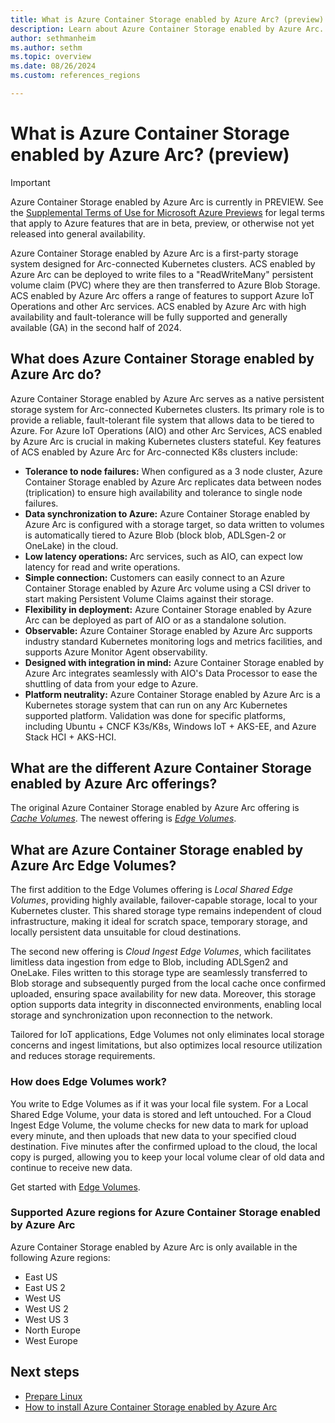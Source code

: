 ```yaml
---
title: What is Azure Container Storage enabled by Azure Arc? (preview)
description: Learn about Azure Container Storage enabled by Azure Arc.
author: sethmanheim
ms.author: sethm
ms.topic: overview
ms.date: 08/26/2024
ms.custom: references_regions

---
```


# What is Azure Container Storage enabled by Azure Arc? (preview)

> [!IMPORTANT]
> Azure Container Storage enabled by Azure Arc is currently in PREVIEW.
> See the [Supplemental Terms of Use for Microsoft Azure Previews](https://azure.microsoft.com/support/legal/preview-supplemental-terms/) for legal terms that apply to Azure features that are in beta, preview, or otherwise not yet released into general availability.

Azure Container Storage enabled by Azure Arc is a first-party storage system designed for Arc-connected Kubernetes clusters. ACS enabled by Azure Arc can be deployed to write files to a "ReadWriteMany" persistent volume claim (PVC) where they are then transferred to Azure Blob Storage. ACS enabled by Azure Arc offers a range of features to support Azure IoT Operations and other Arc services. ACS enabled by Azure Arc with high availability and fault-tolerance will be fully supported and generally available (GA) in the second half of 2024.

## What does Azure Container Storage enabled by Azure Arc do?

Azure Container Storage enabled by Azure Arc serves as a native persistent storage system for Arc-connected Kubernetes clusters. Its primary role is to provide a reliable, fault-tolerant file system that allows data to be tiered to Azure. For Azure IoT Operations (AIO) and other Arc Services, ACS enabled by Azure Arc is crucial in making Kubernetes clusters stateful. Key features of ACS enabled by Azure Arc for Arc-connected K8s clusters include:

- **Tolerance to node failures:** When configured as a 3 node cluster, Azure Container Storage enabled by Azure Arc replicates data between nodes (triplication) to ensure high availability and tolerance to single node failures.
- **Data synchronization to Azure:** Azure Container Storage enabled by Azure Arc is configured with a storage target, so data written to volumes is automatically tiered to Azure Blob (block blob, ADLSgen-2 or OneLake) in the cloud.
- **Low latency operations:** Arc services, such as AIO, can expect low latency for read and write operations.
- **Simple connection:** Customers can easily connect to an Azure Container Storage enabled by Azure Arc volume using a CSI driver to start making Persistent Volume Claims against their storage.
- **Flexibility in deployment:** Azure Container Storage enabled by Azure Arc can be deployed as part of AIO or as a standalone solution.
- **Observable:** Azure Container Storage enabled by Azure Arc supports industry standard Kubernetes monitoring logs and metrics facilities, and supports Azure Monitor Agent observability.
- **Designed with integration in mind:** Azure Container Storage enabled by Azure Arc integrates seamlessly with AIO's Data Processor to ease the shuttling of data from your edge to Azure.  
- **Platform neutrality:** Azure Container Storage enabled by Azure Arc is a Kubernetes storage system that can run on any Arc Kubernetes supported platform. Validation was done for specific platforms, including Ubuntu + CNCF K3s/K8s, Windows IoT + AKS-EE, and Azure Stack HCI + AKS-HCI.

## What are the different Azure Container Storage enabled by Azure Arc offerings?

The original Azure Container Storage enabled by Azure Arc offering is [*Cache Volumes*](cache-volumes-overview.md). The newest offering is [*Edge Volumes*](install-edge-volumes.md).

## What are Azure Container Storage enabled by Azure Arc Edge Volumes?

The first addition to the Edge Volumes offering is *Local Shared Edge Volumes*, providing highly available, failover-capable storage, local to your Kubernetes cluster. This shared storage type remains independent of cloud infrastructure, making it ideal for scratch space, temporary storage, and locally persistent data unsuitable for cloud destinations.

The second new offering is *Cloud Ingest Edge Volumes*, which facilitates limitless data ingestion from edge to Blob, including ADLSgen2 and OneLake. Files written to this storage type are seamlessly transferred to Blob storage and subsequently purged from the local cache once confirmed uploaded, ensuring space availability for new data. Moreover, this storage option supports data integrity in disconnected environments, enabling local storage and synchronization upon reconnection to the network.

Tailored for IoT applications, Edge Volumes not only eliminates local storage concerns and ingest limitations, but also optimizes local resource utilization and reduces storage requirements.

### How does Edge Volumes work?

You write to Edge Volumes as if it was your local file system. For a Local Shared Edge Volume, your data is stored and left untouched. For a Cloud Ingest Edge Volume, the volume checks for new data to mark for upload every minute, and then uploads that new data to your specified cloud destination. Five minutes after the confirmed upload to the cloud, the local copy is purged, allowing you to keep your local volume clear of old data and continue to receive new data.

Get started with [Edge Volumes](prepare-linux-edge-volumes.md).

### Supported Azure regions for Azure Container Storage enabled by Azure Arc

Azure Container Storage enabled by Azure Arc is only available in the following Azure regions:

- East US
- East US 2
- West US
- West US 2
- West US 3
- North Europe
- West Europe

## Next steps

- [Prepare Linux](prepare-linux-edge-volumes.md)
- [How to install Azure Container Storage enabled by Azure Arc](install-edge-volumes.md)
